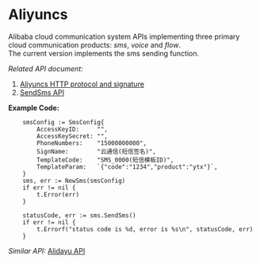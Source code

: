 # Aliyuncs

Alibaba cloud communication system APIs implementing three primary cloud communication products: *sms*, *voice* and *flow*.  
The current version implements the sms sending function.  

*Related API document:*  
1. [Aliyuncs HTTP protocol and signature](https://help.aliyun.com/document_detail/56189.html?spm=a2c4g.11186623.6.581.kGwdh9)
2. [SendSms API](https://help.aliyun.com/document_detail/55284.html?spm=a2c4g.11186623.2.7.fvbDcw)

**Example Code:**  

```
	smsConfig := SmsConfig{
		AccessKeyID:     "",
		AccessKeySecret: "",
		PhoneNumbers:    "15000000000",
		SignName:        "云通信(短信签名)",
		TemplateCode:    "SMS_0000(短信模板ID)",
		TemplateParam:   `{"code":"1234","product":"ytx"}`,
	}
	sms, err := NewSms(smsConfig)
	if err != nil {
		t.Error(err)
	}

	statusCode, err := sms.SendSms()
	if err != nil {
		t.Errorf("status code is %d, error is %s\n", statusCode, err)
	}

 ```


 *Similar API:* [Alidayu API](https://github.com/OscarZhou/Alidayu)